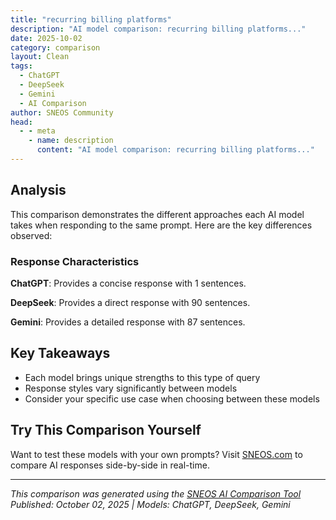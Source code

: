 ```yaml
---
title: "recurring billing platforms"
description: "AI model comparison: recurring billing platforms..."
date: 2025-10-02
category: comparison
layout: Clean
tags:
  - ChatGPT
  - DeepSeek
  - Gemini
  - AI Comparison
author: SNEOS Community
head:
  - - meta
    - name: description
      content: "AI model comparison: recurring billing platforms..."
---
```


<ChatComparison
  title="recurring billing platforms"
  prompt="recurring billing platforms"
  :responses='{
    "ChatGPT": "Error calling OpenAI API.",
    "DeepSeek": "Of course. Recurring billing platforms are specialized software that automate the process of charging customers on a repeating schedule (monthly, annually, etc.). They are the financial engine behind the Subscription Economy.\n\nHere\u2019s a comprehensive breakdown of recurring billing platforms, from top providers to key features and selection criteria.\n\n### Top Recurring Billing Platforms (Categorized)\n\nThe \u0022best\u0022 platform depends entirely on your business size, industry, and technical needs. Here\u2019s a look at the leaders in different categories.\n\n#### 1. For Startups and SMBs (Ease of Use \u0026 Quick Setup)\n*   **Stripe Billing:** The developer\u0027s favorite. Extremely flexible with a powerful API, but also has a user-friendly dashboard for non-technical users. Excellent documentation and a pay-as-you-go pricing model.\n*   **Chargebee:** A direct competitor to Stripe Billing, often seen as more feature-rich out-of-the-box for subscription management (dunning, retention analytics). Great for SaaS companies.\n*   **Paddle:** An all-in-one solution **for SaaS companies only**. Acts as a Merchant of Record, meaning they handle global tax collection, compliance, and fraud, so you don\u0027t have to. Simplifies things significantly.\n*   **Recurly:** Known for its strong focus on maximizing revenue recovery through sophisticated dunning management (handling failed payments) and a wide range of payment gateways.\n\n#### 2. For Large Enterprises (Scale \u0026 Global Compliance)\n*   **Zuora:** The pioneer and leader in this space for large enterprises. It\u0027s not just a billing system; it\u0027s a full \u0022Subscription Order-to-Cash\u0022 platform. Handles extremely complex billing scenarios, revenue recognition (ASC 606), and global scale.\n*   **Adobe Commerce (Magento) with Extensions:** For large e-commerce businesses that need recurring billing integrated directly into their existing store. Requires extensions like **Stripe Payments** or **Mageplaza Subscription**.\n*   **Salesforce Billing:** The natural choice for companies deeply embedded in the Salesforce ecosystem. It natively integrates with Salesforce CPQ (Quote-to-Cash) and Financial Services Cloud for a unified view of the customer.\n\n#### 3. For E-commerce \u0026 Retail (Shopify Ecosystem)\n*   **Shopify Subscriptions / Recharge:** The dominant players for e-commerce brands using Shopify.\n    *   **Shopify Subscriptions:** The native app, best for simple, product-based subscriptions. Tightly integrated and easy to manage.\n    *   **Recharge:** The most popular third-party app. Offers more flexibility, better customer portals, and advanced features like prepaid subscriptions and swap options. It\u0027s the go-to for scaling subscription box companies.\n\n#### 4. For Payment-First Simplicity\n*   **PayPal Subscriptions:** Very easy to set up buttons and links for recurring payments. Low barrier to entry, but less control and fewer features for managing a complex subscription business.\n*   **Square Subscriptions:** A good fit for small service-based businesses (like salons, trainers, consultants) already using Square\u0027s POS ecosystem.\n\n---\n\n### Key Features to Look For\n\nWhen evaluating platforms, ensure they have these core capabilities:\n\n1.  **Flexible Billing Models:**\n    *   **Recurring:** Fixed monthly/annual fees.\n    *   **Usage-Based/Metered Billing:** Charges based on consumption (e.g., API calls, GB of storage).\n    *   **Hybrid:** A base fee \u002B usage charges.\n    *   **One-Time Fees:** Add-ons, setup fees, etc.\n    *   **Per-Seat Pricing:** Charges per user.\n\n2.  **Subscription Lifecycle Management:**\n    *   Easy upgrades, downgrades, and cancellations.\n    *   Pausing and resuming subscriptions.\n    *   Proration for plan changes.\n\n3.  **Payment Gateway Integration:**\n    *   Supports multiple gateways (Stripe, Adyen, Braintree, etc.) for redundancy and better approval rates.\n    *   Secure storage of payment methods (via PCI-compliant vaults).\n\n4.  **Dunning Management (Smart Retries):**\n    *   Automatically retries failed payments with intelligent logic.\n    *   Sends automated emails to customers to update their payment method.\n    *   This is critical for reducing involuntary churn.\n\n5.  **Revenue Recovery Tools:**\n    *   Automated failed payment workflows.\n    *   Customer self-service portals to update their own payment info.\n    *   Insights into churn reasons.\n\n6.  **International \u0026 Compliance Support:**\n    *   Multi-currency pricing and settlement.\n    *   Handling of VAT, GST, and other regional taxes.\n    *   Compliance with accounting standards like ASC 606 / IFRS 15.\n\n7.  **Analytics and Reporting:**\n    *   Key metrics: MRR/ARR, Churn Rate, LTV, Net Revenue Retention.\n    *   Invoicing and revenue recognition reports.\n\n---\n\n### How to Choose the Right Platform\n\nAsk yourself these questions:\n\n1.  **What is our business model?** (Simple SaaS, usage-based, e-commerce, service-based?)\n2.  **What is our stage and scale?** (Early-stage startup, scaling SMB, or large enterprise?)\n3.  **What is our technical expertise?** (Do we have developers to use an API-first tool like Stripe, or do we need a no-code solution like Chargebee\u0027s dashboard?)\n4.  **What is our budget?** (Consider setup costs, monthly fees, and transaction percentages.)\n5.  **Where are our customers?** (Do we need robust global tax and currency handling?)\n6.  **What other tools do we use?** (Check for native integrations with your CRM, ERP, and accounting software.)\n\n### Summary Table\n\n| Platform | Best For | Key Strength | Pricing Model |\n| :--- | :--- | :--- | :--- |\n| **Stripe Billing** | Startups, Developers | API flexibility \u0026 ecosystem | Pay-as-you-go \u002B small fee |\n| **Chargebee** | SaaS, SMBs | Feature-rich subscription management | Tiered, based on revenue |\n| **Paddle** | SaaS (All-in-one) | Merchant of Record (handles tax/fraud) | Percentage of revenue |\n| **Recurly** | SMBs to Mid-Market | Revenue recovery \u0026 dunning | Tiered \u002B percentage |\n| **Zuora** | Large Enterprises | Complex billing \u0026 global compliance | Enterprise Quote |\n| **Recharge** | E-commerce (Shopify) | Customer portal \u0026 flexibility | Tiered \u002B transaction fee |\n| **PayPal** | Micro-businesses | Simplicity \u0026 brand recognition | Transaction fee only |\n\n**Final Recommendation:**\n\n*   **If you\u0027re a tech-savvy startup:** Start with **Stripe Billing**.\n*   **If you\u0027re a SaaS company wanting an out-of-the-box solution:** Compare **Chargebee** and **Recurly**.\n*   **If you\u0027re a SaaS company wanting to avoid tax/complexity:** Seriously consider **Paddle**.\n*   **If you\u0027re a Shopify store selling subscriptions:** Use **Recharge**.\n*   **If you\u0027re a large enterprise with complex needs:** You\u0027re likely already looking at **Zuora** or **Salesforce Billing**.",
    "Gemini": "Okay, let\u0027s dive into the world of recurring billing platforms.  Here\u0027s a breakdown to help you understand the options, considerations, and key players:\n\n**What is a Recurring Billing Platform?**\n\nA recurring billing platform is software that automates the process of charging customers on a regular, pre-defined schedule.  It handles subscriptions, memberships, payment plans, and other scenarios where customers are billed repeatedly for goods or services.\n\n**Key Features of a Recurring Billing Platform:**\n\n*   **Subscription Management:**\n    *   **Plan Creation:**  Easily set up different subscription tiers, pricing, and billing frequencies (e.g., monthly, quarterly, annually).\n    *   **Customer Management:** Centralized database for storing customer information, payment methods, and subscription details.\n    *   **Subscription Lifecycle Management:**  Handles subscription activation, upgrades, downgrades, cancellations, renewals, and suspensions.\n*   **Payment Processing:**\n    *   **Payment Gateway Integration:**  Connects to payment gateways (e.g., Stripe, PayPal, Braintree, Authorize.net) to securely process payments.\n    *   **Automated Billing:**  Automatically generates and sends invoices on the scheduled billing date.\n    *   **Failed Payment Handling:**  Automated dunning management to retry failed payments, send reminders, and prevent involuntary churn.\n    *   **Multiple Payment Methods:** Supports credit cards, debit cards, ACH (bank transfers), and potentially other payment methods like digital wallets (Apple Pay, Google Pay).\n*   **Invoicing and Reporting:**\n    *   **Automated Invoice Generation:** Creates and sends professional-looking invoices to customers.\n    *   **Reporting and Analytics:**  Provides insights into subscription metrics like MRR (Monthly Recurring Revenue), churn rate, customer lifetime value (CLTV), and more.\n    *   **Tax Handling:**  Some platforms offer tax calculation and compliance features to help businesses manage sales tax.\n*   **Automation and Integration:**\n    *   **API (Application Programming Interface):** Allows integration with other business systems like CRM (Customer Relationship Management), accounting software, and marketing automation platforms.\n    *   **Webhooks:**  Enables real-time notifications about events like subscription changes, payment failures, etc.\n    *   **Workflow Automation:** Automate tasks like sending welcome emails, subscription reminders, or cancellation confirmations.\n*   **Security and Compliance:**\n    *   **PCI DSS Compliance:**  Ensures secure handling of credit card data.\n    *   **Data Encryption:**  Protects sensitive customer information.\n    *   **Fraud Prevention:**  Helps identify and prevent fraudulent transactions.\n*   **Customer Portal:**\n    *   Allows customers to manage their subscriptions, update payment information, view invoices, and more.\n*   **Dunning Management:**\n    *   Automates the process of recovering failed payments.\n    *   Sends automated email sequences to notify users of payment failures.\n    *   Offers options for updating payment information.\n*   **Proration:**\n    *   Calculates and applies pro-rated charges for upgrades, downgrades, or cancellations within a billing cycle.\n\n**Popular Recurring Billing Platforms:**\n\nHere\u0027s a list of some of the most popular and well-regarded platforms, categorized loosely by target market and pricing structure (though pricing is always subject to change, so check the official websites for the most up-to-date information):\n\n**Comprehensive/Enterprise-Level Platforms:** (Often more complex, scalable, and with higher price points)\n\n*   **Chargebee:** A very popular, robust platform with a wide range of features, strong integrations, and excellent customer support.  Good for rapidly scaling businesses.\n*   **Recurly:** Another enterprise-grade solution known for its sophisticated features, robust reporting, and high scalability. Often chosen by large subscription businesses.\n*   **Zuora:** An enterprise-level platform designed for complex subscription models and high-volume billing.  Offers advanced features like revenue recognition and subscription order management.\n*   **Braintree (a PayPal company):** While primarily a payment gateway, Braintree offers strong recurring billing capabilities and is well-suited for businesses that need advanced fraud protection and international payment processing.\n*   **Stripe:**  Primarily a payment gateway, Stripe offers robust recurring billing capabilities through its \u0022Stripe Billing\u0022 product.  Excellent for developers and businesses that want highly customizable solutions.\n*   **Paddle:** Acts as a Merchant of Record, handling sales tax, compliance, and international payments, making it a good choice for SaaS businesses selling globally. Often more expensive.\n\n**Mid-Market/SMB Focused Platforms:** (More affordable and easier to set up than enterprise solutions)\n\n*   **SubscriptionFlow:** Offers a comprehensive suite of features, including subscription management, recurring billing, invoicing, and reporting.\n*   **Zoho Subscriptions:** Part of the Zoho suite of business applications, Zoho Subscriptions provides a simple and affordable recurring billing solution, especially for businesses already using other Zoho products.\n*   **FastSpring:** Another Merchant of Record platform, handling sales tax, compliance, and global payments, aimed at SaaS and software businesses.\n*   **Pabbly Subscription Billing:** A more budget-friendly option with a focus on ease of use and lifetime deals.\n*   **FuseBill:** A comprehensive billing solution, offering features such as usage-based billing, subscription management, and accounts receivable automation.\n*   **AppDirect:** A commerce platform designed for selling cloud services and software subscriptions.\n\n**Platforms Integrated with CRM Systems:**\n\n*   **Salesforce Billing:**  Built on the Salesforce platform, it integrates directly with Salesforce Sales Cloud and Service Cloud for seamless subscription management.\n*   **NetSuite SuiteBilling:**  Integrated within the NetSuite ERP system, providing unified billing and revenue recognition capabilities.\n\n**Niche Platforms:**\n\n*   **MemberPress (WordPress Plugin):**  Specifically designed for membership sites built on WordPress.\n*   **Subbly:**  Specifically geared towards subscription box businesses.\n*   **Cratejoy:** A marketplace for subscription box businesses, also offering tools for managing subscriptions.\n\n**Factors to Consider When Choosing a Platform:**\n\n*   **Business Size and Complexity:**  A small startup has different needs than a large enterprise.\n*   **Subscription Model:**  Consider the complexity of your subscription plans (e.g., tiered pricing, usage-based billing, add-ons).\n*   **Payment Gateway Integration:**  Ensure the platform integrates with your preferred payment gateway(s).\n*   **Reporting and Analytics:**  Look for robust reporting features to track key subscription metrics.\n*   **Integration Capabilities:**  Assess the platform\u0027s ability to integrate with your other business systems.\n*   **Pricing:**  Compare pricing models (e.g., per-transaction fees, monthly subscription fees, tiered pricing).\n*   **Customer Support:**  Evaluate the platform\u0027s customer support options and response times.\n*   **Ease of Use:**  Consider the platform\u0027s user interface and ease of setup.\n*   **Scalability:**  Choose a platform that can scale with your business growth.\n*   **Compliance:**  Ensure the platform complies with relevant regulations (e.g., PCI DSS, GDPR).\n*   **Security:**  Make sure the platform uses secure encryption for your data.\n\n**Pricing Models:**\n\n*   **Transaction-Based:**  You pay a percentage of each transaction, plus a small per-transaction fee.  Common for payment gateways.\n*   **Monthly Subscription:**  You pay a fixed monthly fee based on the number of subscribers or the features you need.\n*   **Tiered Pricing:**  The price depends on the number of subscribers, transactions, or features you use.\n*   **Usage-Based:**  You pay based on the amount of usage, such as the number of API calls or the amount of data processed.\n*   **Custom Pricing:**  Enterprise-level platforms may offer custom pricing based on your specific needs.\n\n**Before You Choose:**\n\n1.  **Define Your Requirements:**  Clearly outline your specific needs and goals for recurring billing.\n2.  **Research and Compare:**  Compare different platforms based on your requirements, pricing, and features.\n3.  **Read Reviews:**  Check online reviews and testimonials to get insights from other users.\n4.  **Request Demos:**  Sign up for free trials or request demos to test the platforms firsthand.\n5.  **Consider Scalability:** Choose a solution that can grow with your business and handle increasing transaction volumes.\n\n**In summary, choosing the right recurring billing platform is a critical decision for any business offering subscription-based products or services. By carefully evaluating your needs, comparing different platforms, and considering the factors outlined above, you can find a solution that streamlines your billing processes, improves customer retention, and drives revenue growth.**\n"
  }'
  published-date="12:02"
/>

## Analysis

This comparison demonstrates the different approaches each AI model takes when responding to the same prompt. Here are the key differences observed:

### Response Characteristics

**ChatGPT**: Provides a concise response with 1 sentences. 

**DeepSeek**: Provides a direct response with 90 sentences. 

**Gemini**: Provides a detailed response with 87 sentences. 

## Key Takeaways

- Each model brings unique strengths to this type of query
- Response styles vary significantly between models
- Consider your specific use case when choosing between these models

## Try This Comparison Yourself

Want to test these models with your own prompts? Visit [SNEOS.com](https://sneos.com) to compare AI responses side-by-side in real-time.

---

*This comparison was generated using the [SNEOS AI Comparison Tool](https://sneos.com)*
*Published: October 02, 2025 | Models: ChatGPT, DeepSeek, Gemini*

